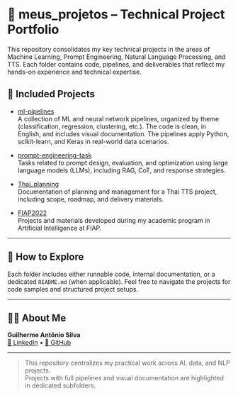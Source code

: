 # 💼 meus_projetos – Technical Project Portfolio

This repository consolidates my key technical projects in the areas of Machine Learning, Prompt Engineering, Natural Language Processing, and TTS. Each folder contains code, pipelines, and deliverables that reflect my hands-on experience and technical expertise.

## 📂 Included Projects

- [ml-pipelines](./ml-pipelines)  
  A collection of ML and neural network pipelines, organized by theme (classification, regression, clustering, etc.). The code is clean, in English, and includes visual documentation. The pipelines apply Python, scikit-learn, and Keras in real-world data scenarios.

- [prompt-engineering-task](./prompt-engineering-task)  
  Tasks related to prompt design, evaluation, and optimization using large language models (LLMs), including RAG, CoT, and response strategies.

- [Thai_planning](./Thai_planning)  
  Documentation of planning and management for a Thai TTS project, including scope, roadmap, and delivery materials.

- [FIAP2022](./FIAP2022)  
  Projects and materials developed during my academic program in Artificial Intelligence at FIAP.

---

## 🧭 How to Explore

Each folder includes either runnable code, internal documentation, or a dedicated `README.md` (when applicable). Feel free to navigate the projects for code samples and structured project setups.

---

## 🧑‍💻 About Me

**Guilherme Antônio Silva**  
[🔗 LinkedIn](https://www.linkedin.com/in/guilherme-agilist) • [🐙 GitHub](https://github.com/Guilinguista)

---

> This repository centralizes my practical work across AI, data, and NLP projects.  
> Projects with full pipelines and visual documentation are highlighted in dedicated subfolders.
